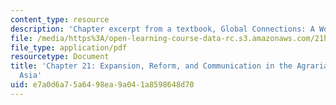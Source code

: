 ```yaml
---
content_type: resource
description: 'Chapter excerpt from a textbook, Global Connections: A World History.'
file: /media/https%3A/open-learning-course-data-rc.s3.amazonaws.com/21h-504-east-asia-in-the-world-spring-2003/e7a0d6a75a6498ea9a041a8598648d70_perdue_21.pdf
file_type: application/pdf
resourcetype: Document
title: 'Chapter 21: Expansion, Reform, and Communication in the Agrarian Empires of
  Asia'
uid: e7a0d6a7-5a64-98ea-9a04-1a8598648d70
---
```

